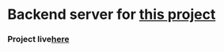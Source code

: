 <h1>Backend server for <a href="https://github.com/nivb000/sprint4-frontend">this project</a></h1>
<h3>Project live<a href="https://airbna.onrender.com/#/">here</a></h3>